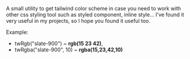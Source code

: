 A small utility to get tailwind color scheme in case you need to work with other css styling tool such as styled
component, inline style...
I've found it very useful in my projects, so I hope you found it useful too.

Example:

- twRgb("slate-900") ~ **rgb(15 23 42)**,
- twRgba("slate-900", 10) ~ **rgba(15,23,42,10)**
